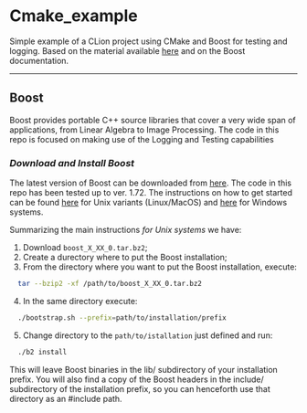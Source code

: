 # Cmake_example
Simple example of a CLion project using CMake and Boost for testing and logging. Based on the material available [here](https://gernotklingler.com/blog/simple-customized-logger-based-boost-log-v2/) and on the Boost documentation.

---

## Boost
Boost provides portable C++ source libraries that cover a very wide span of applications, from Linear Algebra to Image Processing. The code in this repo is focused on making use of the Logging and Testing capabilities

### _Download and Install Boost_
The latest version of Boost can be downloaded from [here](https://www.boost.org/users/download/). The code in this repo has been tested up to ver. 1.72. The instructions on how to get started can be found [here](boost.org/doc/libs/1_72_0/more/getting_started/unix-variants.html) for Unix variants (Linux/MacOS) and [here](https://www.boost.org/doc/libs/1_72_0/more/getting_started/windows.html) for Windows systems.

Summarizing the main instructions _for Unix systems_ we have:

1. Download `boost_X_XX_0.tar.bz2`;
2. Create a durectory where to put the Boost installation;
3. From the directory where you want to put the Boost installation, execute:

```sh
  tar --bzip2 -xf /path/to/boost_X_XX_0.tar.bz2
```

4. In the same directory execute:

```sh
  ./bootstrap.sh --prefix=path/to/installation/prefix
```

5. Change directory to the `path/to/istallation` just defined and run:

```sh
  ./b2 install
```

This will leave Boost binaries in the lib/ subdirectory of your installation prefix. You will also find a copy of the Boost headers in the include/ subdirectory of the installation prefix, so you can henceforth use that directory as an #include path.
